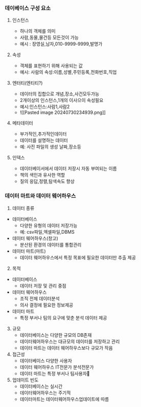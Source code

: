 

### 데이베이스 구성 요소
1. 인스턴스 
	 - 하나의 객체를 의미
	 - 사람,동물,물건등 모든것이 가능
	 - 예시 : 장영실,남자,010-9999-9999,발명가
2. 속성
	-  객체를 표현하기 위해 사용되는 값
	- 예시: 사람의 속성:이름,성별,주민등록,전화번호,직업
3. 엔터티(엔티티?)
	- 데이터의 집합으로 개념,장소,사건모두가능
	- 2개이상의 인스턴스,1개의 이사으이 속성필요
	- 예시:인스턴스:사람1,사람2
	- ![[Pasted image 20240730234939.png]]
4. 메타데이터
	- 부가적인,추가적인데이터
	- 데이터를 설명하는 데이터
	- 예: 사진 파일의 생성 날짜,장소등

5. 인덱스
	- 데이터베이서에서 데이터 저장시 자동 부여되는 이름
	- 책의 색인과 유사한 역할
	- 질의 응답,정렬,탐색속도 향상

### 데이터 마트와 데이터 웨어하우스
 1. 데이터 종류
 - 데이터베이스
	 - 다양한 유형의 데이터 저장가능
	 - 예: csv파일,엑셀파일,DBMS
- 데이터 웨어하우스(창고)
	- 분산된 환경의 데이터를 통합관리
- 데이터 마트(마트)
	- 데이터 웨어하우스에서 특정 목표에 필요한 데이터만 추출 제공 

2. 목적 
- 데이터베이스 
	- 데이터 저장 및 관리 중점
- 데이터 웨어하우스
	-  조직 전체 데이터분석
	- 의사 결정에 필요한 정보제공
- 데이터 마트
	- 특정 부서나 팀의 요구에 맞춘 분석 데이터 제공
3. 규모
	- 데이터베이스는 다양한 규모의 DB존재
	- 데이터웨어하우스는 대규모의 데이터를 저장하고 관리
	- 데이터 마트는 데이터 웨어하우스보다 규모가 작음
4. 접근성
	- 데이터베이스 다양한 사용자
	- 데이터 웨어하우스 IT전문가 분석전문가
	- 데이터 마트는 특정 부서나 팀사용자
5. 업데이트 빈도
	- 데이터베이스는 실시간
	- 데이터웨어하우스는 주기적
	- 데이터마트는 데이터웨어하우스업데이트에 따름
